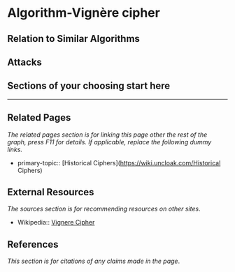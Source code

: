 # Algorithm-Vignère cipher

## Relation to Similar Algorithms

## Attacks

## Sections of your choosing start here

---
## Related Pages
*The related pages section is for linking this page other the rest of the graph, press F11 for details. If applicable, replace the following dummy links.*
- primary-topic:: [Historical Ciphers](https://wiki.uncloak.com/Historical Ciphers)

## External Resources
*The sources section is for recommending resources on other sites*.
- Wikipedia:: [Vignere Cipher](https://en.wikipedia.org/wiki/Vigen%C3%A8re_cipher)

## References
*This section is for citations of any claims made in the page*.